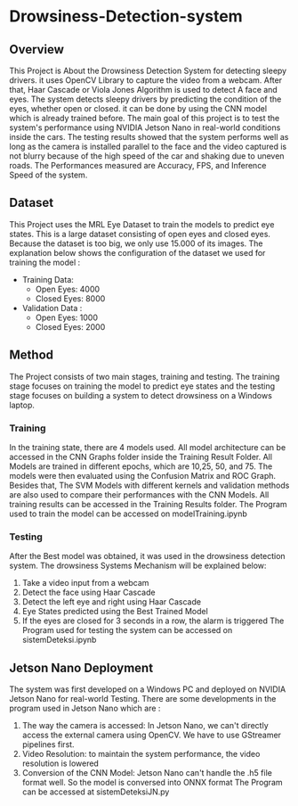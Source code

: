 # Drowsiness-Detection-system

## Overview
This Project is About the Drowsiness Detection System for detecting sleepy drivers. it uses OpenCV Library to capture the video from a webcam.  After that, Haar Cascade or Viola Jones Algorithm is used to detect A face and eyes. The system detects sleepy drivers by predicting the condition of the eyes, whether open or closed. it can be done by using the CNN model which is already trained before. 
The main goal of this project is to test the system's performance using NVIDIA Jetson Nano in real-world conditions inside the cars. The testing results showed that the system performs well as long as the camera is installed parallel to the face and the video captured is not blurry because of the high speed of the car and shaking due to uneven roads. The Performances measured are Accuracy, FPS, and Inference Speed of the system. 

## Dataset
This Project uses the MRL Eye Dataset to train the models to predict eye states. This is a large dataset consisting of open eyes and closed eyes. Because the dataset is too big, we only use 15.000 of its images. The explanation below shows the configuration of the dataset we used for training the model :
  - Training Data:
      - Open Eyes: 4000
      - Closed Eyes: 8000
  - Validation Data :
      - Open Eyes: 1000
      - Closed Eyes: 2000

## Method 
The Project consists of two main stages, training and testing. The training stage focuses on training the model to predict eye states and the testing stage focuses on building a system to detect drowsiness on a Windows laptop. 
### Training 
In the training state, there are 4 models used. All model architecture can be accessed in the CNN Graphs folder inside the Training Result Folder. All Models are trained in different epochs, which are 10,25, 50, and 75. The models were then evaluated using the Confusion Matrix and ROC Graph. Besides that, The SVM Models with different kernels and validation methods are also used to compare their performances with the CNN Models. All training results can be accessed in the Training Results folder. 
The Program used to train the model can be accessed on modelTraining.ipynb
### Testing 
After the Best model was obtained, it was used in the drowsiness detection system. The drowsiness Systems Mechanism will be explained below:
  1. Take a video input from a webcam
  2. Detect the face using Haar Cascade
  3. Detect the left eye and right using Haar Cascade
  4. Eye States predicted using the Best Trained Model
  5. If the eyes are closed for 3 seconds in a row, the alarm is triggered
The Program used for testing the system can be accessed on sistemDeteksi.ipynb

## Jetson Nano Deployment
The system was first developed on a Windows PC and deployed on NVIDIA Jetson Nano for real-world Testing. There are some developments in the program used in Jetson Nano which are :
  1. The way the camera is accessed: In Jetson Nano, we can't directly access the external camera using OpenCV. We have to use GStreamer pipelines first.
  2. Video Resolution: to maintain the system performance, the video resolution is lowered
  3. Conversion of the CNN Model: Jetson Nano can't handle the .h5 file format well. So the model is conversed into ONNX format
The Program can be accessed at sistemDeteksiJN.py


